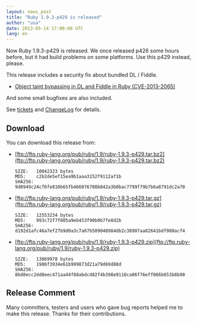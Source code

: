 ```yaml
---
layout: news_post
title: "Ruby 1.9.3-p429 is released"
author: "usa"
date: 2013-05-14 17:00:00 UTC
lang: en
---
```


Now Ruby 1.9.3-p429 is released.
We once released p426 some hours before, but it had build problems on some platforms.
Use this p429 instead, please.

This release includes a security fix about bundled DL / Fiddle.

* [Object taint bypassing in DL and Fiddle in Ruby (CVE-2013-2065)](/en/news/2013/05/14/taint-bypass-dl-fiddle-cve-2013-2065/)

And some small bugfixes are also included.

See [tickets](https://bugs.ruby-lang.org/projects/ruby-193/issues?set_filter=1&amp;status_id=5) and [ChangeLog](http://svn.ruby-lang.org/repos/ruby/tags/v1_9_3_429/ChangeLog) for details.

## Download

You can download this release from:

* [ftp://ftp.ruby-lang.org/pub/ruby/1.9/ruby-1.9.3-p429.tar.bz2](ftp://ftp.ruby-lang.org/pub/ruby/1.9/ruby-1.9.3-p429.tar.bz2)

      SIZE:   10042323 bytes
      MD5:    c2b2de5ef15ea9b1aaa3152f9112af1b
      SHA256: 9d8949c24cf6fe810b65fb466076708b842a3b0bac7799f79b7b6a8791dc2a70

* [ftp://ftp.ruby-lang.org/pub/ruby/1.9/ruby-1.9.3-p429.tar.gz](ftp://ftp.ruby-lang.org/pub/ruby/1.9/ruby-1.9.3-p429.tar.gz)

      SIZE:   12553234 bytes
      MD5:    993c72f7f805a9eb453f90b0b7fe0d2b
      SHA256: d192d1afc46a7ef27b9d0a3c7a67b509048984db2c38907aa82641bdf980acf4

* [ftp://ftp.ruby-lang.org/pub/ruby/1.9/ruby-1.9.3-p429.zip](ftp://ftp.ruby-lang.org/pub/ruby/1.9/ruby-1.9.3-p429.zip)

      SIZE:   13869978 bytes
      MD5:    1986f3934e61b999873d21a79d69d88d
      SHA256: 8bd0ecc2dd8eec471aa44f88abdcd82f4b398e9110ca06f76eff066b653b8b90

## Release Comment

Many committers, testers and users who gave bug reports helped me to
make this release. Thanks for their contributions.
